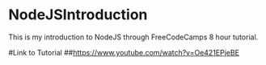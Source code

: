 # NodeJSIntroduction
This is my introduction to NodeJS through FreeCodeCamps 8 hour tutorial.

#Link to Tutorial
##https://www.youtube.com/watch?v=Oe421EPjeBE
